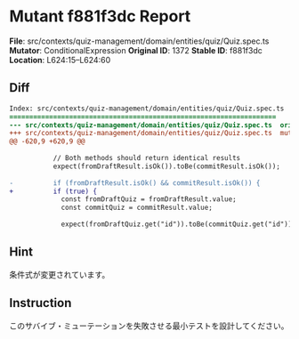 # Mutant f881f3dc Report

**File**: src/contexts/quiz-management/domain/entities/quiz/Quiz.spec.ts
**Mutator**: ConditionalExpression
**Original ID**: 1372
**Stable ID**: f881f3dc
**Location**: L624:15–L624:60

## Diff

```diff
Index: src/contexts/quiz-management/domain/entities/quiz/Quiz.spec.ts
===================================================================
--- src/contexts/quiz-management/domain/entities/quiz/Quiz.spec.ts	original
+++ src/contexts/quiz-management/domain/entities/quiz/Quiz.spec.ts	mutated #1372
@@ -620,9 +620,9 @@
 
           // Both methods should return identical results
           expect(fromDraftResult.isOk()).toBe(commitResult.isOk());
 
-          if (fromDraftResult.isOk() && commitResult.isOk()) {
+          if (true) {
             const fromDraftQuiz = fromDraftResult.value;
             const commitQuiz = commitResult.value;
 
             expect(fromDraftQuiz.get("id")).toBe(commitQuiz.get("id"));
```

## Hint

条件式が変更されています。

## Instruction

このサバイブ・ミューテーションを失敗させる最小テストを設計してください。
